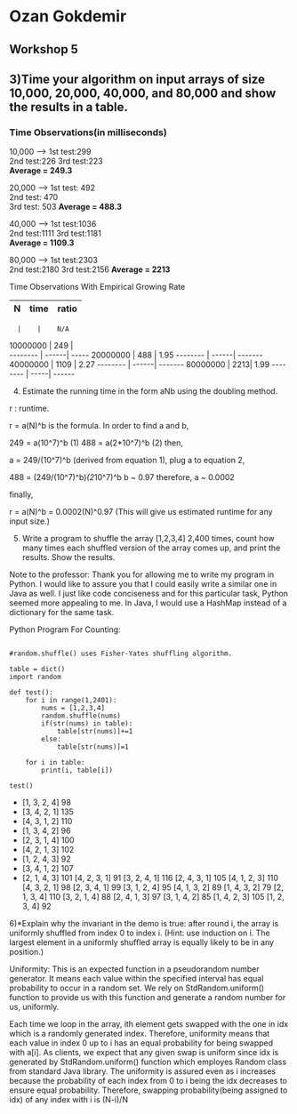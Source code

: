# Ozan Gokdemir
## Workshop 5 



## 3)Time your algorithm on input arrays of size 10,000, 20,000, 40,000, and 80,000 and show the results in a table.

### Time Observations(in milliseconds)

 
10,000 -->  1st test:299      
	    2nd test:226
	    3rd test:223   
	    **Average = 249.3** 



20,000 -->  1st test: 492   
	    2nd test: 470		
	    3rd test: 503
	    **Average = 488.3**  


40,000 -->  1st test:1036     
	    2nd test:1111
	    3rd test:1181   
	    **Average = 1109.3** 

80,000 -->  1st test:2303      
	    2nd test:2180
	    3rd test:2156
	    **Average = 2213**
   

Time Observations With Empirical Growing Rate

   N 	  |  time  | ratio 
 ----     |    ----|   ---- 	
	  |	   |	N/A
10000000  |    249 |    
--------  |  ------|    -----
20000000  |    488 |   1.95
--------  |  ------|   -------
40000000  |   1109 |   2.27
--------  |  ------|   -------
80000000  |    2213|    1.99
--------  |   -----|  ------
	


4) Estimate the running time in the form aNb using the doubling method.

r : runtime.

r = a(N)^b is the formula. In order to find a and b, 

249 = a(10^7)^b   (1)
488 = a(2*10^7)^b (2)  then, 

a = 249/(10^7)^b (derived from equation 1), plug a to equation 2,

488 = (249/(10^7)^b)*(2*10^7)^b
b ~ 0.97 therefore,
a ~ 0.0002

finally,

r = a(N)^b = 0.0002(N)^0.97 (This will give us estimated runtime for any input size.)


5) Write a program to shuffle the array [1,2,3,4] 2,400 times, count how many times each shuffled version of the array
   comes up, and print the results. Show the results.

Note to  the professor: Thank you for allowing me to write my program in Python. I would like to assure you that I could easily write a similar one in Java as well.
I just like code conciseness and for this particular task, Python seemed more appealing to me. In Java, I would use a HashMap instead of a dictionary for the
same task. 

Python Program For Counting: 

```

#random.shuffle() uses Fisher-Yates shuffling algorithm. 

table = dict()
import random

def test():
    for i in range(1,2401):
        nums = [1,2,3,4]
        random.shuffle(nums)
        if(str(nums) in table):
            table[str(nums)]+=1
        else:
            table[str(nums)]=1

    for i in table:
        print(i, table[i])

test()

```

* [1, 3, 2, 4] 98
* [3, 4, 2, 1] 135
* [4, 3, 1, 2] 110
* [1, 3, 4, 2] 96
* [2, 3, 1, 4] 100
* [4, 2, 1, 3] 102
* [1, 2, 4, 3] 92
* [3, 4, 1, 2] 107
* [2, 1, 4, 3] 101
[4, 2, 3, 1] 91
[3, 2, 4, 1] 116
[2, 4, 3, 1] 105
[4, 1, 2, 3] 110
[4, 3, 2, 1] 98
[2, 3, 4, 1] 99
[3, 1, 2, 4] 95
[4, 1, 3, 2] 89
[1, 4, 3, 2] 79
[2, 1, 3, 4] 110
[3, 2, 1, 4] 88
[2, 4, 1, 3] 97
[3, 1, 4, 2] 85
[1, 4, 2, 3] 105
[1, 2, 3, 4] 92

6)*Explain why the invariant in the demo is true: after round i, the array is uniformly shuffled from index 0 to index i. (Hint: use induction on i. 
The largest element in a uniformly shuffled array is equally likely to be in any position.)


Uniformity: This is an expected function in a pseudorandom number generator. It means each value within the specified interval has equal probability to occur in 
a random set. We rely on StdRandom.uniform() function to provide us with this function and generate a random number for us, uniformly. 

Each time we loop in the array, ith element gets swapped with the one in idx which is a randomly generated index. Therefore, uniformity means that each value in 
index 0 up to i has an equal probability for being swapped with a[i]. As clients, we expect that any given swap is uniform since idx is generated by
StdRandom.uniform() function which employes Random class from standard Java library. The uniformity is assured even as i increases because the probability of each
index from 0 to i being the idx decreases to ensure equal probability. Therefore, swapping probability(being assigned to idx) of any index with i is (N-i)/N 












